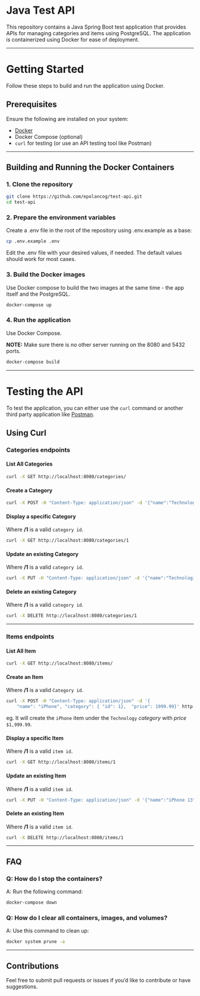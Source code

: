 # Java Test API

This repository contains a Java Spring Boot test application that provides APIs for managing categories and items using PostgreSQL. The application is containerized using Docker for ease of deployment.

---

# Getting Started

Follow these steps to build and run the application using Docker.

## Prerequisites
Ensure the following are installed on your system:
- [Docker](https://www.docker.com/)
- Docker Compose (optional)
- `curl` for testing (or use an API testing tool like Postman)

---

## Building and Running the Docker Containers

### 1. Clone the repository
```bash
git clone https://github.com/epolancog/test-api.git
cd test-api
```

### 2. Prepare the environment variables

Create a .env file in the root of the repository using .env.example as a base:
```bash
cp .env.example .env
```
Edit the .env file with your desired values, if needed. The default values should work for most cases.


### 3. Build the Docker images

Use Docker compose to build the two images at the same time - the app itself and the PostgreSQL.


```bash
docker-compose up
```


### 4. Run the application

Use Docker Compose.

**NOTE:** Make sure there is no other server running on the 8080 and 5432 ports.

```bash
docker-compose build
```


---
# Testing the API

To test the application, you can either use the `curl` command or another third party application like [Postman](https://www.postman.com/).

## Using Curl

### Categories endpoints

#### List All Categories
```bash
curl -X GET http://localhost:8080/categories/
```

#### Create a Category
```bash
curl -X POST -H "Content-Type: application/json" -d '{"name":"Technology"}' http://localhost:8080/categories/
```

#### Display a specific Category
Where **/1** is a valid `category id`.
```bash
curl -X GET http://localhost:8080/categories/1
```

#### Update an existing Category
Where **/1** is a valid `category id`.
```bash
curl -X PUT -H "Content-Type: application/json" -d '{"name":"Technologies"}' http://localhost:8080/categories/1
```

#### Delete an existing Category
Where **/1** is a valid `category id`.
```bash
curl -X DELETE http://localhost:8080/categories/1
```

---

### Items endpoints

#### List All Item
```bash
curl -X GET http://localhost:8080/items/
```

#### Create an Item
Where **/1** is a valid `Category id`.
```bash
curl -X POST -H "Content-Type: application/json" -d '{
	"name": "iPhone", "category": { "id": 1},  "price": 1999.99}' http://localhost:8080/items/
```
eg. It will create the `iPhone` item under the `Technology` *category* with *price* `$1,999.99`.

#### Display a specific Item
Where **/1** is a valid `item id`.
```bash
curl -X GET http://localhost:8080/items/1
```

#### Update an existing Item
Where **/1** is a valid `item id`.
```bash
curl -X PUT -H "Content-Type: application/json" -d '{"name":"iPhone 13"}' http://localhost:8080/items/1
```

#### Delete an existing Item
Where **/1** is a valid `item id`.
```bash
curl -X DELETE http://localhost:8080/items/1
```

---

## FAQ

### Q: How do I stop the containers?
A: Run the following command:
```bash
docker-compose down
```

### Q: How do I clear all containers, images, and volumes?
A: Use this command to clean up:
```bash
docker system prune -a
```

---

## Contributions

Feel free to submit pull requests or issues if you’d like to contribute or have suggestions.
